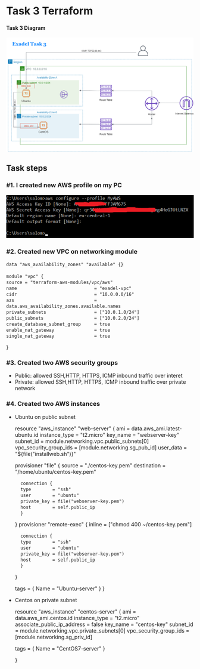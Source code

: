 # Task 3 Terraform
#### Task 3 Diagram
![Task3-diagram](img/Task3-diagram.png) 

## Task steps
### #1. I created new AWS profile on my PC
![AWS Profile](img/AWS-profile.png) 
### #2. Created new VPC on networking module
    data "aws_availability_zones" "available" {}

    module "vpc" {
    source = "terraform-aws-modules/vpc/aws"
    name                             = "exadel-vpc"
    cidr                             = "10.0.0.0/16"
    azs                              = data.aws_availability_zones.available.names
    private_subnets                  = ["10.0.1.0/24"]
    public_subnets                   = ["10.0.2.0/24"]
    create_database_subnet_group     = true
    enable_nat_gateway               = true
    single_nat_gateway               = true
  
}
### #3. Created two AWS security groups
* Public: allowed  SSH,HTTP, HTTPS, ICMP inbound traffic over interet
* Private: allowed  SSH,HTTP, HTTPS, ICMP inbound traffic over private network

### #4. Created two AWS instances
* Ubuntu on public subnet

    resource "aws_instance" "web-server" {
    ami                     = data.aws_ami.latest-ubuntu.id
    instance_type           = "t2.micro"
    key_name                = "webserver-key"
    subnet_id               = module.networking.vpc.public_subnets[0]
    vpc_security_group_ids  = [module.networking.sg_pub_id]
    user_data               = "${file("installweb.sh")}"

    provisioner "file" {
        source      = "./centos-key.pem"
        destination = "/home/ubuntu/centos-key.pem"

        connection {
        type        = "ssh"
        user        = "ubuntu"
        private_key = file("webserver-key.pem")
        host        = self.public_ip
        }
    }
    provisioner "remote-exec" {
        inline = ["chmod 400 ~/centos-key.pem"]

        connection {
        type        = "ssh"
        user        = "ubuntu"
        private_key = file("webserver-key.pem")
        host        = self.public_ip
        }

    }

    tags = {
        Name = "Ubuntu-server"
    }
    }

* Centos on private subnet

    resource "aws_instance" "centos-server" {
    ami                         = data.aws_ami.centos.id
    instance_type               = "t2.micro"
    associate_public_ip_address = false
    key_name                    = "centos-key"
    subnet_id                   = module.networking.vpc.private_subnets[0]
    vpc_security_group_ids      = [module.networking.sg_priv_id]
    
    tags = {
        Name = "CentOS7-server"
    }

    }

